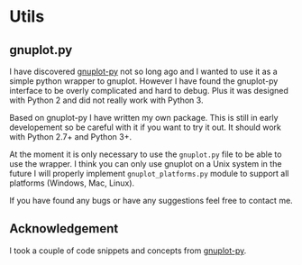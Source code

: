 # Utils

## gnuplot.py

I have discovered [gnuplot-py](http://gnuplot-py.sourceforge.net/) not so long
ago and I wanted to use it as a simple python wrapper to gnuplot. However
I have found the gnuplot-py interface to be overly complicated and hard to
debug. Plus it was designed with Python 2 and did not really work with
Python 3.

Based on gnuplot-py I have written my own package. This is still in early
developement so be careful with it if you want to try it out. It should work
with Python 2.7+ and Python 3+.

At the moment it is only necessary to use the `gnuplot.py` file to be able
to use the wrapper. I think you can only use gnuplot on a Unix system in
the future I will properly implement `gnuplot_platforms.py` module to support
all platforms (Windows, Mac, Linux).

If you have found any bugs or have any suggestions feel free to contact me.

## Acknowledgement

I took a couple of code snippets and concepts from
[gnuplot-py](http://gnuplot-py.sourceforge.net/).
